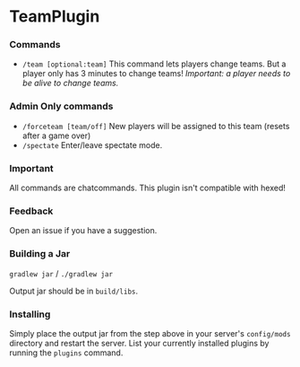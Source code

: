 # TeamPlugin
### Commands
* `/team [optional:team]` This command lets players change teams. But a player only has 3 minutes to change teams! *Important: a player needs to be alive to change teams.*

### Admin Only commands
* `/forceteam [team/off]` New players will be assigned to this team (resets after a game over)
* `/spectate` Enter/leave spectate mode.

### Important
All commands are chatcommands.
This plugin isn't compatible with hexed!

### Feedback
Open an issue if you have a suggestion.

### Building a Jar 

`gradlew jar` / `./gradlew jar`

Output jar should be in `build/libs`.


### Installing

Simply place the output jar from the step above in your server's `config/mods` directory and restart the server.
List your currently installed plugins by running the `plugins` command.

